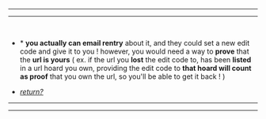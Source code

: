 ***
***
⠀
- \* **you actually can email rentry** about it, and they could set a new edit code and give
it to you ! however, you would need a way to **prove** that the **url is yours** ( ex. if the url
you **lost** the edit code to, has been **listed** in a url hoard you own, providing the edit code to
**that hoard will count as proof** that you own the url, so you'll be able to get it back ! )

- [*return?*](https://rentry.co/rentryguiding)
⠀
***
***
⠀